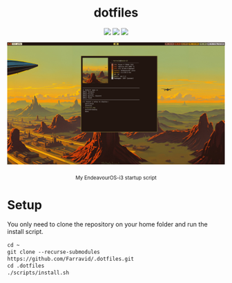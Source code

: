 <div align="center">
  <h1>dotfiles</h1>
  <img src="https://img.shields.io/badge/Arch%20Linux-1793D1?logo=arch-linux&logoColor=fff&style=for-the-badge"</img>
  <img src="https://img.shields.io/badge/shell_script-%23121011.svg?style=for-the-badge&logo=gnu-bash&logoColor=white"</img>
  <img src="https://img.shields.io/badge/python-3670A0?style=for-the-badge&logo=python&logoColor=ffdd54"</img>
  <p></p>  
</div>

<div align="center">
  <img src="readme/startup.png" alt="My EndeavourOS-i3 startup script"/>
  <p>
    <sub>
      My EndeavourOS-i3 startup script
    </sub>
  </p>
</div>

# Setup
You only need to clone the repository on your home folder and run the install script.
```shell
cd ~ 
git clone --recurse-submodules https://github.com/Farravid/.dotfiles.git
cd .dotfiles
./scripts/install.sh
```

